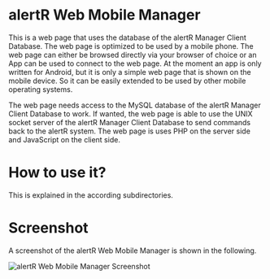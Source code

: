 alertR Web Mobile Manager
======

This is a web page that uses the database of the alertR Manager Client Database. The web page is optimized to be used by a mobile phone. The web page can either be browsed directly via your browser of choice or an App can be used to connect to the web page. At the moment an app is only written for Android, but it is only a simple web page that is shown on the mobile device. So it can be easily extended to be used by other mobile operating systems.

The web page needs access to the MySQL database of the alertR Manager Client Database to work. If wanted, the web page is able to use the UNIX socket server of the alertR Manager Client Database to send commands back to the alertR system. The web page is uses PHP on the server side and JavaScript on the client side.


How to use it?
======

This is explained in the according subdirectories.


Screenshot
======

A screenshot of the alertR Web Mobile Manager is shown in the following.

![alertR Web Mobile Manager Screenshot](https://github.com/sqall01/alertR/blob/dev/docs/alertR_mobile_manager_v0.300.png)